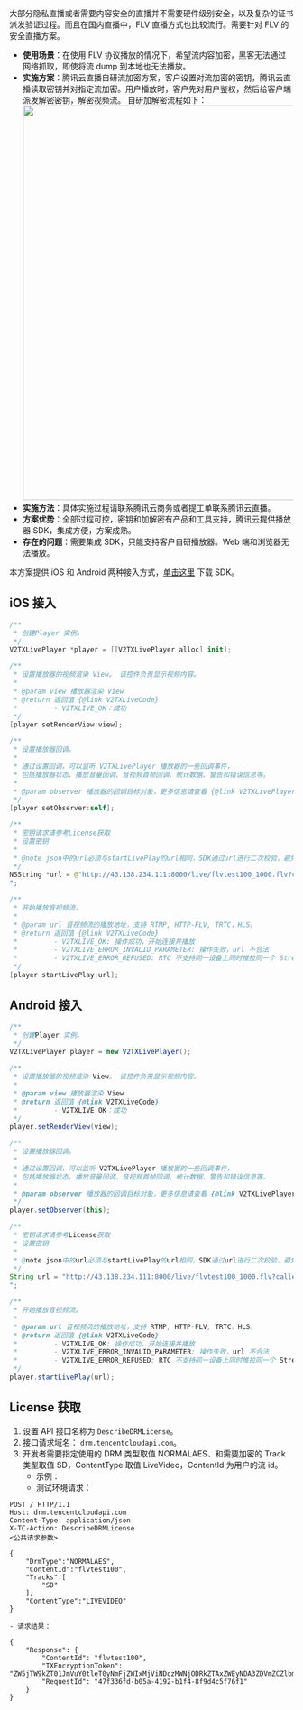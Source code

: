 大部分隐私直播或者需要内容安全的直播并不需要硬件级别安全，以及复杂的证书派发验证过程。而且在国内直播中，FLV 直播方式也比较流行。需要针对 FLV 的安全直播方案。

- **使用场景**：在使用 FLV 协议播放的情况下，希望流内容加密，黑客无法通过网络抓取，即使将流 dump 到本地也无法播放。
- **实施方案**：腾讯云直播自研流加密方案，客户设置对流加密的密钥，腾讯云直播读取密钥并对指定流加密。用户播放时，客户先对用户鉴权，然后给客户端派发解密密钥，解密视频流。
  自研加解密流程如下：
	<img src="https://qcloudimg.tencent-cloud.cn/raw/2a1e8e4926a6c3392bbe0184e164124d.png" width=700>
- **实施方法**：具体实施过程请联系腾讯云商务或者提工单联系腾讯云直播。
- **方案优势**：全部过程可控，密钥和加解密有产品和工具支持，腾讯云提供播放器 SDK，集成方便，方案成熟。
- **存在的问题**：需要集成 SDK，只能支持客户自研播放器。Web 端和浏览器无法播放。

本方案提供 iOS 和 Android 两种接入方式，[单击这里](https://cloud.tencent.com/document/product/647/32689) 下载 SDK。

## iOS 接入
```swift
/**
 * 创建Player 实例。
 */
V2TXLivePlayer *player = [[V2TXLivePlayer alloc] init];

/**
 * 设置播放器的视频渲染 View。 该控件负责显示视频内容。
 *
 * @param view 播放器渲染 View
 * @return 返回值 {@link V2TXLiveCode}
 *         - V2TXLIVE_OK：成功
 */
[player setRenderView:view];

/**
 * 设置播放器回调。
 *
 * 通过设置回调，可以监听 V2TXLivePlayer 播放器的一些回调事件，
 * 包括播放器状态、播放音量回调、音视频首帧回调、统计数据、警告和错误信息等。
 *
 * @param observer 播放器的回调目标对象，更多信息请查看 {@link V2TXLivePlayerObserver}
 */
[player setObserver:self];

/**
 * 密钥请求请参考License获取
 * 设置密钥
 *
 * @note json中的url必须与startLivePlay的url相同，SDK通过url进行二次校验，避免key与url不匹配导致错误解密的情况。
 */
NSString *url = @"http://43.138.234.111:8000/live/flvtest100_1000.flv?caller=PROXY&bizid=5000&request_from=soc&request_type=STDFLV&TXEncryptionToken=ZW5jTW9kZT01JmVuY0tleT0yNmFjZWIxMjViNDczMWNjODRkZTAxZWEyNDA3ZDVmZCZlbmNJVj1iZmEwYmI0NDRhN2NhNDUyMDRjMmNhNzZhYWQyMWFjNA==
";

/**
 * 开始播放音视频流。
 *
 * @param url 音视频流的播放地址，支持 RTMP, HTTP-FLV, TRTC，HLS。
 * @return 返回值 {@link V2TXLiveCode}
 *         - V2TXLIVE_OK: 操作成功，开始连接并播放
 *         - V2TXLIVE_ERROR_INVALID_PARAMETER: 操作失败，url 不合法
 *         - V2TXLIVE_ERROR_REFUSED: RTC 不支持同一设备上同时推拉同一个 StreamId。
 */
[player startLivePlay:url];
```

## Android 接入
```java
/**
 * 创建Player 实例。
 */
V2TXLivePlayer player = new V2TXLivePlayer();

/**
 * 设置播放器的视频渲染 View。 该控件负责显示视频内容。
 *
 * @param view 播放器渲染 View
 * @return 返回值 {@link V2TXLiveCode}
 *         - V2TXLIVE_OK：成功
 */
player.setRenderView(view);

/**
 * 设置播放器回调。
 *
 * 通过设置回调，可以监听 V2TXLivePlayer 播放器的一些回调事件，
 * 包括播放器状态、播放音量回调、音视频首帧回调、统计数据、警告和错误信息等。
 *
 * @param observer 播放器的回调目标对象，更多信息请查看 {@link V2TXLivePlayerObserver}
 */
player.setObserver(this);

/**
 * 密钥请求请参考License获取
 * 设置密钥
 *
 * @note json中的url必须与startLivePlay的url相同，SDK通过url进行二次校验，避免key与url不匹配导致错误解密的情况。
 */
String url = "http://43.138.234.111:8000/live/flvtest100_1000.flv?caller=PROXY&bizid=5000&request_from=soc&request_type=STDFLV&TXEncryptionToken=ZW5jTW9kZT01JmVuY0tleT0yNmFjZWIxMjViNDczMWNjODRkZTAxZWEyNDA3ZDVmZCZlbmNJVj1iZmEwYmI0NDRhN2NhNDUyMDRjMmNhNzZhYWQyMWFjNA==
";

/**
 * 开始播放音视频流。
 *
 * @param url 音视频流的播放地址，支持 RTMP, HTTP-FLV, TRTC，HLS。
 * @return 返回值 {@link V2TXLiveCode}
 *         - V2TXLIVE_OK: 操作成功，开始连接并播放
 *         - V2TXLIVE_ERROR_INVALID_PARAMETER: 操作失败，url 不合法
 *         - V2TXLIVE_ERROR_REFUSED: RTC 不支持同一设备上同时推拉同一个 StreamId。
 */
player.startLivePlay(url);
```

## License 获取
1. 设置 API 接口名称为 `DescribeDRMLicense`。
2. 接口请求域名： `drm.tencentcloudapi.com`。
3. 开发者需要指定使用的 DRM 类型取值 NORMALAES、和需要加密的 Track 类型取值 SD，ContentType 取值 LiveVideo，ContentId 为用户的流 id。
	- 示例：
	- 测试环境请求：
```
POST / HTTP/1.1
Host: drm.tencentcloudapi.com
Content-Type: application/json
X-TC-Action: DescribeDRMLicense
<公共请求参数>

{
    "DrmType":"NORMALAES",
    "ContentId":"flvtest100",
    "Tracks":[
        "SD"
    ],
    "ContentType":"LIVEVIDEO"
}

```
	- 请求结果：
```
{
    "Response": {
        "ContentId": "flvtest100",
        "TXEncryptionToken": "ZW5jTW9kZT01JmVuY0tleT0yNmFjZWIxMjViNDczMWNjODRkZTAxZWEyNDA3ZDVmZCZlbmNJVj1iZmEwYmI0NDRhN2NhNDUyMDRjMmNhNzZhYWQyMWFjNA==",
        "RequestId": "47f336fd-b05a-4192-b1f4-8f9d4c5f76f1"
    }
}

```

